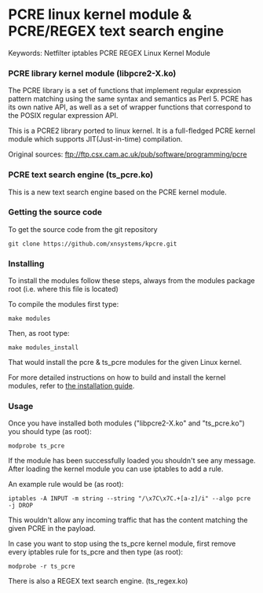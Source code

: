 # PCRE linux kernel module &amp; PCRE/REGEX text search engine

Keywords: Netfilter iptables PCRE REGEX Linux Kernel Module

### PCRE library kernel module (libpcre2-X.ko)

The PCRE library is a set of functions that implement regular expression pattern matching using the same syntax and semantics as Perl 5.
PCRE has its own native API, as well as a set of wrapper functions that correspond to the POSIX regular expression API. 

This is a PCRE2 library ported to linux kernel.
It is a full-fledged PCRE kernel module which supports JIT(Just-in-time) compilation.

Original sources: ftp://ftp.csx.cam.ac.uk/pub/software/programming/pcre

### PCRE text search engine (ts_pcre.ko)

This is a new text search engine based on the PCRE kernel module.

### Getting the source code

To get the source code from the git repository

```
git clone https://github.com/xnsystems/kpcre.git
```

### Installing

To install the modules follow these steps, always from the modules package root (i.e. where this file is located)

To compile the modules first type:

```
make modules
```

Then, as root type:

```
make modules_install
```

That would install the pcre & ts_pcre modules for the given Linux kernel.

For more detailed instructions on how to build and install the kernel modules, refer to [the installation guide](https://github.com/xnsystems/kpcre/wiki/Step-by-step-installation-guide).

### Usage

Once you have installed both modules ("libpcre2-X.ko" and "ts_pcre.ko")
you should type (as root):

```
modprobe ts_pcre
```

If the module has been successfully loaded you shouldn't see any message.
After loading the kernel module you can use iptables to add a rule.

An example rule would be (as root):

```
iptables -A INPUT -m string --string "/\x7C\x7C.+[a-z]/i" --algo pcre -j DROP
```

This wouldn't allow any incoming traffic that has the content matching the given PCRE in the payload.

In case you want to stop using the ts_pcre kernel module, first remove every iptables rule for ts_pcre and then type (as root):

```
modprobe -r ts_pcre
```

There is also a REGEX text search engine. (ts_regex.ko)
